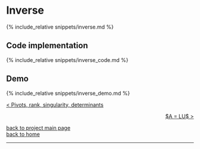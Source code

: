 # Inverse
{% include_relative snippets/inverse.md %}

## Code implementation
{% include_relative snippets/inverse_code.md %}

## Demo
{% include_relative snippets/inverse_demo.md %}


[< Pivots, rank, singularity, determinants](./rank_piv_sing_det.md)

<div style="text-align: right">
<a href="https://matt-a-bennett.github.io/numpy_from_scratch/lu_factorisation.html">$A = LU$ ></a>
</div>

[back to project main page](./numpy_from_scratch.md)\
[back to home](../index.md)

---
<script src="https://utteranc.es/client.js"
        repo="Matt-A-Bennett/Matt-A-Bennett.github.io"
        issue-term="https://matt-a-bennett.github.io/numpy_from_scratch/inverse.html"
        theme="github-light"
        crossorigin="anonymous"
        async>
</script>

